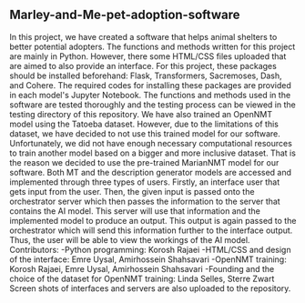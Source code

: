 ## Marley-and-Me-pet-adoption-software
In this project, we have created a software that helps animal shelters to better potential adopters. The functions and methods written for this project are mainly in Python. However, there some HTML/CSS files uploaded that are aimed to also provide an interface. For this project, these packages should be installed beforehand: Flask, Transformers, Sacremoses, Dash, and Cohere. The required codes for installing these packages are provided in each model's Jupyter Notebook. 
The functions and methods used in the software are tested thoroughly and the testing process can be viewed in the testing directory of this repository. 
We have also trained an OpenNMT model using the Tatoeba dataset. However, due to the limitations of this dataset, we have decided to not use this trained model for our software. Unfortunately, we did not have enough necessary computational resources to train another model based on a bigger and more inclusive dataset. That is the reason we decided to use the pre-trained MarianNMT model for our software.
Both MT and the description generator models are accessed and implemented through three types of users. Firstly, an interface user that gets input from the user. Then, the given input is passed onto the orchestrator server which then passes the information to the server that contains the AI model. This server will use that information and the implemented model to produce an output. This output is again passed to the orchestrator which will send this information further to the interface output. Thus, the user will be able to view the workings of the AI model. 
Contributors: 
  -Python programming: Korosh Rajaei
  -HTML/CSS and design of the interface: Emre Uysal, Amirhossein Shahsavari
  -OpenNMT training: Korosh Rajaei, Emre Uysal, Amirhossein Shahsavari
  -Founding and the choice of the dataset for OpenNMT training: Linda Selles, Sterre Zwart
Screen shots of interfaces and servers are also uploaded to the repository.
